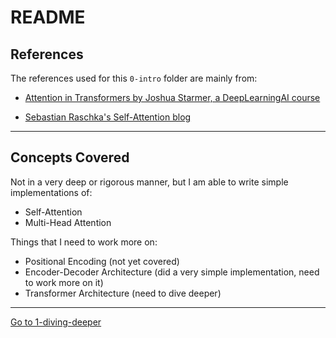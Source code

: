 # README

## References

The references used for this `0-intro` folder are mainly from:

- [Attention in Transformers by Joshua Starmer, a DeepLearningAI course](https://www.deeplearning.ai/short-courses/attention-in-transformers-concepts-and-code-in-pytorch/)

- [Sebastian Raschka's Self-Attention blog](https://sebastianraschka.com/blog/2023/self-attention-from-scratch.html)

---

## Concepts Covered

Not in a very deep or rigorous manner, but I am able to write simple implementations of:

- Self-Attention
- Multi-Head Attention

Things that I need to work more on:

- Positional Encoding (not yet covered)
- Encoder-Decoder Architecture (did a very simple implementation, need to work more on it)
- Transformer Architecture (need to dive deeper)

---

[Go to 1-diving-deeper](../1-diving-deeper/README.md)
